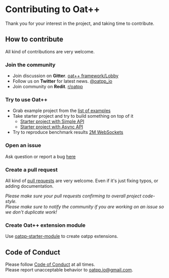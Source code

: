 # Contributing to Oat++

Thank you for your interest in the project, and taking time to contribute.  

## How to contribute

All kind of contributions are very welcome.

### Join the community

- Join discussion on **Gitter**. [oat++ framework/Lobby](https://gitter.im/oatpp-framework/Lobby)
- Follow us on **Twitter** for latest news. [@oatpp_io](https://twitter.com/oatpp_io)
- Join community on **Redit**. [r/oatpp](https://www.reddit.com/r/oatpp/)

### Try to use Oat++

- Grab example project from the [list of examples](https://github.com/oatpp/oatpp-examples)
- Take starter project and try to build something on top of it
  - [Starter project with Simple API](https://github.com/oatpp/oatpp-starter)
  - [Starter project with Async API](https://github.com/oatpp/oatpp-starter-async)
- Try to reproduce benchmark results [2M WebSockets](https://github.com/oatpp/benchmark-websocket)

### Open an issue

Ask question or report a bug [here](https://github.com/oatpp/oatpp/issues)

### Create a pull request

All kind of [pull requests](https://github.com/oatpp/oatpp/pulls) are very welcome.
Even if it's just fixing typos, or adding documentation.

*Please make sure your pull requests confirming to overall project code-style.*  
*Please make sure to notify the community if you are working on an issue so we don't duplicate work!*

### Create Oat++ extension module

Use [oatpp-starter-module](https://github.com/oatpp/oatpp-starter-module) to create oatpp extensions.

## Code of Conduct

Please follow [Code of Conduct](CODE_OF_CONDUCT.md) at all times.  
Please report unacceptable behavior to oatpp.io@gmail.com.
